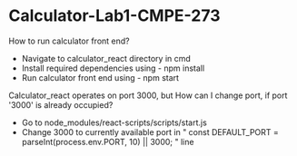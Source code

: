 # Calculator-Lab1-CMPE-273

How to run calculator front end?
  - Navigate to calculator_react directory in cmd
  - Install required dependencies using - npm install
  - Run calculator front end using - npm start

Calculator_react operates on port 3000, but How can I change port, if port '3000' is already occupied?
  - Go to node_modules/react-scripts/scripts/start.js
  - Change 3000 to currently available port in " const DEFAULT_PORT = parseInt(process.env.PORT, 10) || 3000; " line
